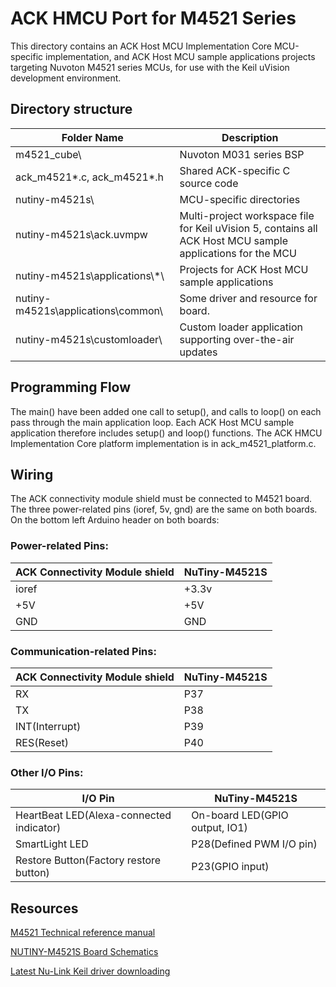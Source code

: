 # ACK HMCU Port for M4521 Series

This directory contains an ACK Host MCU Implementation Core MCU-specific implementation, and ACK Host MCU
sample applications projects targeting Nuvoton M4521 series MCUs, for use with
the Keil uVision development environment.

## Directory structure

| Folder Name | Description |
|-|-|
| m4521_cube\                |  Nuvoton M031 series BSP |
| ack_m4521*.c, ack_m4521*.h |  Shared ACK-specific C source code |
| nutiny-m4521s\                 |  MCU-specific directories |
| nutiny-m4521s\ack.uvmpw        |  Multi-project workspace file for Keil uVision 5, contains all ACK Host MCU sample applications for the MCU |
| nutiny-m4521s\applications\\*\      | Projects for ACK Host MCU sample applications |
| nutiny-m4521s\applications\common\  | Some driver and resource for board. |
| nutiny-m4521s\customloader\    | Custom loader application supporting over-the-air updates |

## Programming Flow

The main() have been added one call to setup(), and calls to loop() on each pass through the main application loop. Each ACK Host MCU sample application therefore includes setup() and loop() functions. The ACK HMCU Implementation Core platform implementation is in ack_m4521_platform.c.

## Wiring

The ACK connectivity module shield must be connected to M4521 board.
The three power-related pins (ioref, 5v, gnd) are the same on both boards. On the bottom left Arduino header on both boards:

### Power-related Pins:

| ACK Connectivity Module shield | NuTiny-M4521S |
|-|-|
| ioref | +3.3v |
| +5V | +5V |
| GND | GND |

### Communication-related Pins:

| ACK Connectivity Module shield | NuTiny-M4521S |
|-|-|
| RX | P37 |
| TX | P38 |
| INT(Interrupt) | P39 |
| RES(Reset) | P40 |

### Other I/O Pins:

| I/O Pin | NuTiny-M4521S |
|-|-|
| HeartBeat LED(Alexa-connected indicator) | On-board LED(GPIO output, IO1) |
| SmartLight LED | P28(Defined PWM I/O pin) |
| Restore Button(Factory restore button) | P23(GPIO input) |


## Resources

[M4521 Technical reference manual](https://www.nuvoton.com/export/resource-files/TRM_M4521_Series_EN_Rev1.00.pdf)

[NUTINY-M4521S Board Schematics](https://www.nuvoton.com/resource-download.jsp?tp_GUID=HL0320181128163025)

[Latest Nu-Link Keil driver downloading](https://www.nuvoton.com/opencms/resource-download.jsp?tp_GUID=SW0520101208200142)
